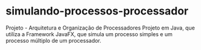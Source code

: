 # simulando-processos-processador
Projeto - Arquitetura e Organização de Processadores
Projeto em Java, que utiliza a Framework JavaFX, que simula um processo simples e um processo múltiplo de um processador.
